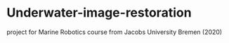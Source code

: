 # Underwater-image-restoration
project for Marine Robotics course from Jacobs University Bremen (2020)
